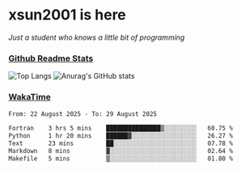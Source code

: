 # xsun2001 is here

*Just a student who knows a little bit of programming*

### [Github Readme Stats](https://github.com/anuraghazra/github-readme-stats)

![Top Langs](https://github-readme-stats.vercel.app/api/top-langs/?username=xsun2001&layout=compact&theme=radical) ![Anurag's GitHub stats](https://github-readme-stats.vercel.app/api?username=xsun2001&show_icons=true&theme=radical)

### [WakaTime](https://wakatime.com)

<!--START_SECTION:waka-->

```txt
From: 22 August 2025 - To: 29 August 2025

Fortran    3 hrs 5 mins    ███████████████▒░░░░░░░░░   60.75 %
Python     1 hr 20 mins    ██████▓░░░░░░░░░░░░░░░░░░   26.27 %
Text       23 mins         ██░░░░░░░░░░░░░░░░░░░░░░░   07.78 %
Markdown   8 mins          ▓░░░░░░░░░░░░░░░░░░░░░░░░   02.64 %
Makefile   5 mins          ▒░░░░░░░░░░░░░░░░░░░░░░░░   01.80 %
```

<!--END_SECTION:waka-->
